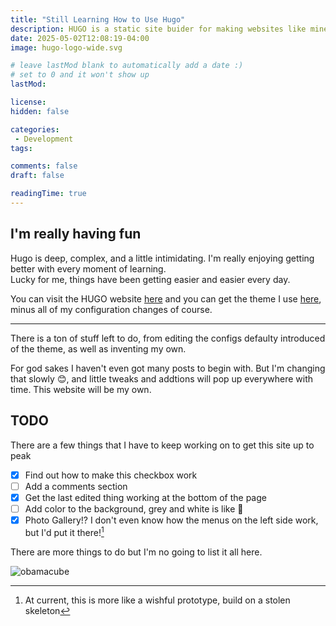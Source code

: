 ```yaml
---
title: "Still Learning How to Use Hugo"
description: HUGO is a static site buider for making websites like mine!
date: 2025-05-02T12:08:19-04:00
image: hugo-logo-wide.svg

# leave lastMod blank to automatically add a date :)
# set to 0 and it won't show up
lastMod: 

license: 
hidden: false

categories:
 - Development
tags:

comments: false
draft: false

readingTime: true
---
```


## I'm really having fun
Hugo is deep, complex, and a little intimidating. I'm really enjoying getting better with every moment of learning.  
Lucky for me, things have been getting easier and easier every day.

You can visit the HUGO website [here](https://gohugo.io/) and you can get the theme I use [here](https://github.com/CaiJimmy/hugo-theme-stack),  
minus all of my configuration changes of course.

---

There is a ton of stuff left to do, from editing the configs defaulty introduced of the theme, as well as inventing my own.

For god sakes I haven't even got many posts to begin with. But I'm changing that slowly 😊, and little tweaks and addtions will pop up everywhere with time. This website will be my own.  

## TODO
There are a few things that I have to keep working on to get this site up to peak
 - [x] Find out how to make this checkbox work
 - [ ] Add a comments section
 - [x] Get the last edited thing working at the bottom of the page
 - [ ] Add color to the background, grey and white is like 🤮
 - [x] Photo Gallery!? I don't even know how the menus on the left side work, but I'd put it there![^*]
 [^*]: At current, this is more like a wishful prototype, build on a stolen skeleton
        
 
There are more things to do but I'm no going to list it all here.
 
 
![obamacube](https://media.tenor.com/R4Gc_y32GJcAAAAj/cubama-obama.gif "Obomba")
